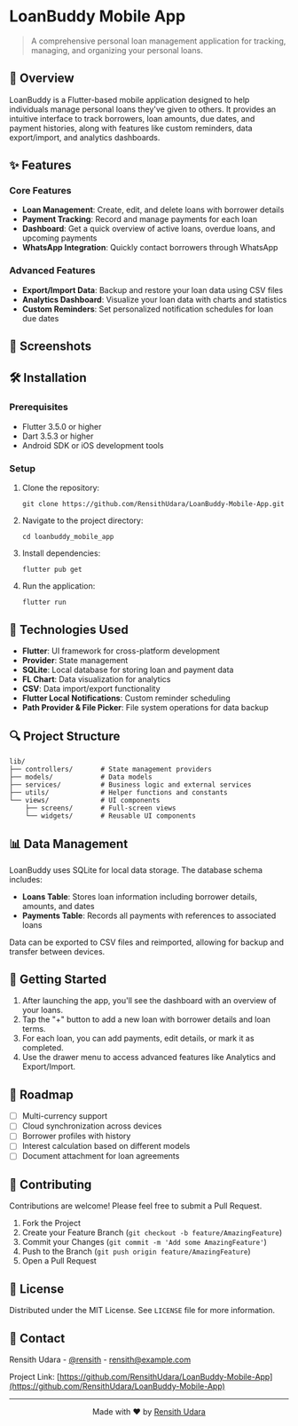 # LoanBuddy Mobile App

<p align="center">
  <!-- Replace with actual logo when available -->
  <!-- <img src="assets/logo.png" alt="LoanBuddy Logo" width="200"/> -->
</p>

> A comprehensive personal loan management application for tracking, managing, and organizing your personal loans.

## 📱 Overview

LoanBuddy is a Flutter-based mobile application designed to help individuals manage personal loans they've given to others. It provides an intuitive interface to track borrowers, loan amounts, due dates, and payment histories, along with features like custom reminders, data export/import, and analytics dashboards.

## ✨ Features

### Core Features
- **Loan Management**: Create, edit, and delete loans with borrower details
- **Payment Tracking**: Record and manage payments for each loan
- **Dashboard**: Get a quick overview of active loans, overdue loans, and upcoming payments
- **WhatsApp Integration**: Quickly contact borrowers through WhatsApp

### Advanced Features
- **Export/Import Data**: Backup and restore your loan data using CSV files
- **Analytics Dashboard**: Visualize your loan data with charts and statistics
- **Custom Reminders**: Set personalized notification schedules for loan due dates

## 📸 Screenshots

<p align="center">
  <!-- Add actual screenshots when available -->
  <!-- 
  <img src="screenshots/dashboard.png" width="200" alt="Dashboard Screen"/>
  <img src="screenshots/loan_details.png" width="200" alt="Loan Details Screen"/>
  <img src="screenshots/analytics.png" width="200" alt="Analytics Dashboard"/>
  <img src="screenshots/reminders.png" width="200" alt="Custom Reminders"/>
  -->
</p>

## 🛠️ Installation

### Prerequisites
- Flutter 3.5.0 or higher
- Dart 3.5.3 or higher
- Android SDK or iOS development tools

### Setup
1. Clone the repository:
   ```
   git clone https://github.com/RensithUdara/LoanBuddy-Mobile-App.git
   ```

2. Navigate to the project directory:
   ```
   cd loanbuddy_mobile_app
   ```

3. Install dependencies:
   ```
   flutter pub get
   ```

4. Run the application:
   ```
   flutter run
   ```

## 🧰 Technologies Used

- **Flutter**: UI framework for cross-platform development
- **Provider**: State management
- **SQLite**: Local database for storing loan and payment data
- **FL Chart**: Data visualization for analytics
- **CSV**: Data import/export functionality
- **Flutter Local Notifications**: Custom reminder scheduling
- **Path Provider & File Picker**: File system operations for data backup

## 🔍 Project Structure

```
lib/
├── controllers/       # State management providers
├── models/            # Data models
├── services/          # Business logic and external services
├── utils/             # Helper functions and constants
└── views/             # UI components
    ├── screens/       # Full-screen views
    └── widgets/       # Reusable UI components
```

## 📊 Data Management

LoanBuddy uses SQLite for local data storage. The database schema includes:

- **Loans Table**: Stores loan information including borrower details, amounts, and dates
- **Payments Table**: Records all payments with references to associated loans

Data can be exported to CSV files and reimported, allowing for backup and transfer between devices.

## 🚀 Getting Started

1. After launching the app, you'll see the dashboard with an overview of your loans.
2. Tap the "+" button to add a new loan with borrower details and loan terms.
3. For each loan, you can add payments, edit details, or mark it as completed.
4. Use the drawer menu to access advanced features like Analytics and Export/Import.

## 🔄 Roadmap

- [ ] Multi-currency support
- [ ] Cloud synchronization across devices
- [ ] Borrower profiles with history
- [ ] Interest calculation based on different models
- [ ] Document attachment for loan agreements

## 🤝 Contributing

Contributions are welcome! Please feel free to submit a Pull Request.

1. Fork the Project
2. Create your Feature Branch (`git checkout -b feature/AmazingFeature`)
3. Commit your Changes (`git commit -m 'Add some AmazingFeature'`)
4. Push to the Branch (`git push origin feature/AmazingFeature`)
5. Open a Pull Request

## 📄 License

Distributed under the MIT License. See `LICENSE` file for more information.

## 👤 Contact

Rensith Udara - [@rensith](https://twitter.com/rensith) - rensith@example.com

Project Link: [https://github.com/RensithUdara/LoanBuddy-Mobile-App](https://github.com/RensithUdara/LoanBuddy-Mobile-App)

---

<p align="center">
  Made with ❤️ by <a href="https://github.com/RensithUdara">Rensith Udara</a>
</p>
